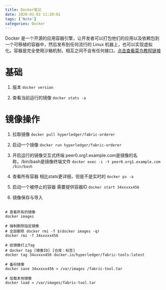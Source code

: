 ```yaml
---
title: Docker笔记
date: 2020-01-03 11:20:01
tags: ['Note']
categories: Docker
---
```


Docker 是一个开源的应用容器引擎，让开发者可以打包他们的应用以及依赖包到一个可移植的容器中，然后发布到任何流行的 Linux 机器上，也可以实现虚拟化。容器是完全使用沙箱机制，相互之间不会有任何接口。[点击查看菜鸟教程链接](https://www.runoob.com/docker/docker-tutorial.html)
<!-- more -->

# 基础

1. 版本
`docker version`

2. 查看当前运行的镜像
`docker stats -a`

# 镜像操作

1. 拉取镜像
`docker pull hyperledger/fabric-orderer`

2. 启动一个镜像
`docker run hyperledger/fabric-orderer`

3. 开启运行的镜像交互式终端
peer0.org1.example.com是镜像的名称，/bin/bash是镜像终端文件
`docker exec -i -t peer0.org1.example.com /bin/bash`

4. 查看所有容器
相比stats更详细，但是不是实时的
`docker ps -a`

5. 启动一个被停止的容器
需要提供容器ID
`docker start 34xxxxx456`

6. 镜像保存与导入

```shell

# 查看所有的镜像
docker images

# 强制删除指定镜像
# 全部删除 docker rmi -f $(docker images -q)
docker rmi -f 34xxxxx456

# 给镜像打上Tag
# docker tag [镜像ID] [仓库：标签]
docker tag 34xxxxx456 docker.io/hyperledger/fabric-tools:latest

# 备份镜像
docker save 34xxxxx456 > /var/images /fabric-tool.tar

# 加载本地镜像
docker load < /var/images/fabric-tool.tar
```

